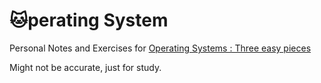 # 🐱perating System

Personal Notes and Exercises for [Operating Systems : Three easy pieces](https://pages.cs.wisc.edu/~remzi/OSTEP/)

Might not be accurate, just for study.
